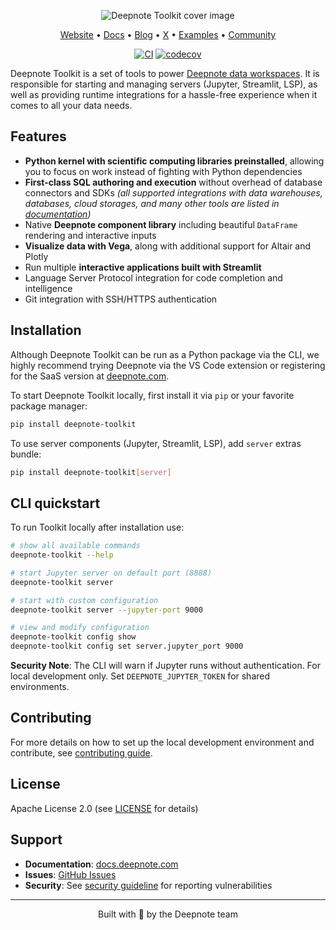 <div align="center">

![Deepnote Toolkit cover image](./docs/_assets/deepnote-toolkit-cover-image.png)

[Website](https://deepnote.com/?utm_source=github&utm_medium=github&utm_campaign=github&utm_content=readme_main) • [Docs](https://deepnote.com/docs?utm_source=github&utm_medium=github&utm_campaign=github&utm_content=readme_main) • [Blog](https://deepnote.com/blog?utm_source=github&utm_medium=github&utm_campaign=github&utm_content=readme_main) • [X](https://x.com/DeepnoteHQ) • [Examples](https://deepnote.com/explore?utm_source=github&utm_medium=github&utm_campaign=github&utm_content=readme_main) • [Community](https://github.com/deepnote/deepnote/discussions)

[![CI](https://github.com/deepnote/deepnote-toolkit/actions/workflows/ci.yml/badge.svg?branch=main)](https://github.com/deepnote/deepnote-toolkit/actions/workflows/ci.yml)
[![codecov](https://codecov.io/gh/deepnote/deepnote-toolkit/graph/badge.svg?token=JCRUJP2BB9)](https://codecov.io/gh/deepnote/deepnote-toolkit)

</div>

Deepnote Toolkit is a set of tools to power [Deepnote data workspaces](https://deepnote.com/docs/workspaces).
It is responsible for starting and managing servers (Jupyter, Streamlit, LSP), as well as providing runtime integrations for a hassle-free experience when it comes to all your data needs.

## Features

- **Python kernel with scientific computing libraries preinstalled**, allowing you to focus on work instead of fighting with Python dependencies
- **First-class SQL authoring and execution** without overhead of database connectors and SDKs *(all supported integrations with data warehouses, databases, cloud storages, and many other tools are listed in [documentation](https://deepnote.com/docs/getting-started))*
- Native **Deepnote component library** including beautiful `DataFrame` rendering and interactive inputs
- **Visualize data with Vega**, along with additional support for Altair and Plotly
- Run multiple **interactive applications built with Streamlit**
- Language Server Protocol integration for code completion and intelligence
- Git integration with SSH/HTTPS authentication

## Installation

Although Deepnote Toolkit can be run as a Python package via the CLI, we highly recommend trying Deepnote via the VS Code extension or registering for the SaaS version at [deepnote.com](https://deepnote.com).

To start Deepnote Toolkit locally, first install it via `pip` or your favorite package manager:

```sh
pip install deepnote-toolkit
```

To use server components (Jupyter, Streamlit, LSP), add `server` extras bundle:

```sh
pip install deepnote-toolkit[server]
```


## CLI quickstart

To run Toolkit locally after installation use:

```bash
# show all available commands
deepnote-toolkit --help

# start Jupyter server on default port (8888)
deepnote-toolkit server

# start with custom configuration
deepnote-toolkit server --jupyter-port 9000

# view and modify configuration
deepnote-toolkit config show
deepnote-toolkit config set server.jupyter_port 9000
```

**Security Note**: The CLI will warn if Jupyter runs without authentication. For local development only. Set `DEEPNOTE_JUPYTER_TOKEN` for shared environments.

## Contributing

For more details on how to set up the local development environment and contribute, 
see [contributing guide](./CONTRIBUTING.md).

## License

Apache License 2.0 (see [LICENSE](LICENSE) for details)

## Support

- **Documentation**: [docs.deepnote.com](https://docs.deepnote.com)
- **Issues**: [GitHub Issues](https://github.com/deepnote/deepnote-toolkit/issues)
- **Security**: See [security guideline](SECURITY.md) for reporting vulnerabilities


<hr>
<div align="center">

Built with 💙 by the Deepnote team

</div>
